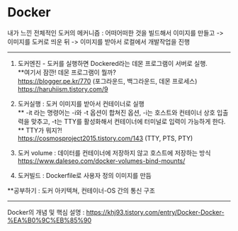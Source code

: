 # Docker

내가 느낀 전체적인 도커의 메커니즘 : 어떠어떠한 것을 빌드해서 이미지를 만들고 
-> 이미지를 도커로 띄운 뒤 -> 이미지를 받아서 로컬에서 개발작업을 진행   
***

1. 도커엔진 - 도커를 실행하면 Dockered라는 데몬 프로그램이 서버로 실행.   
**여기서 잠깐! 데몬 프로그램이 뭘까?   
   https://blogger.pe.kr/770  (포그라운드, 백그라운드, 데몬 프로세스)    
   https://haruhiism.tistory.com/9   
   

2. 도커실행 : 도커 이미지를 받아서 컨테이너로 실행   
   ** -it 라는 명령어는 -i와 -t 옵션이 합쳐진 옵션, -i는 호스트와 컨테이너 상호 입출력을 맞추고,
   -t는 TTY를 활성화해서 컨테이너에 터미널로 입력이 가능하게 한다.   
   ** TTY가 뭐지?!   
https://cosmosproject2015.tistory.com/143 (TTY, PTS, PTY)   
   

3. 도커 volume : 데이터를 컨테이너에 저장하지 않고 호스트에 저장하는 방식   
https://www.daleseo.com/docker-volumes-bind-mounts/
   
   
4. 도커빌드 : Dockerfile로 사용자 정의 이미지를 만듬   

**공부하기 : 도커 아키텍쳐, 컨테이너-OS 간의 통신 구조   
***
Docker의 개념 및 핵심 설명 : 
https://khj93.tistory.com/entry/Docker-Docker-%EA%B0%9C%EB%85%90
   